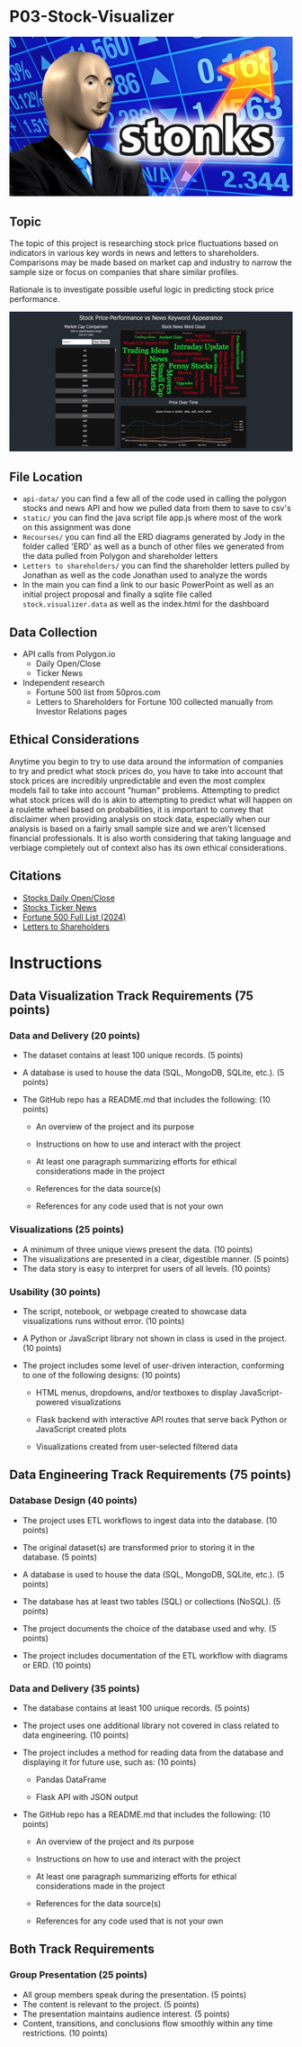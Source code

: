 # P03-Stock-Visualizer
![StonksMeme](Images/ReadmeStonksImg.jpg)

## Topic
The topic of this project is researching stock price fluctuations based on indicators in various key words in news and letters to shareholders.  Comparisons may be made based on market cap and industry to narrow the sample size or focus on companies that share similar profiles.

Rationale is to investigate possible useful logic in predicting stock price performance.

![SampleDashboard](Images/SampleDashboard.png)

## **File Location**
- `api-data/` you can find a few all of the code used in calling the polygon stocks and news API and how we pulled data from them to save to csv's
- `static/` you can find the java script file app.js where most of the work on this assignment was done
- `Recourses/` you can find all the ERD diagrams generated by Jody in the folder called 'ERD' as well as a bunch of other files we generated from the data pulled from Polygon and shareholder letters
- `Letters to shareholders/` you can find the shareholder letters pulled by Jonathan as well as the code Jonathan used to analyze the words
- In the main you can find a link to our basic PowerPoint as well as an initial project proposal and finally a sqlite file called `stock.visualizer.data` as well as the index.html for the dashboard 

## Data Collection
- API calls from Polygon.io
  - Daily Open/Close
  - Ticker News
- Independent research
  - Fortune 500 list from 50pros.com
  - Letters to Shareholders for Fortune 100 collected manually from Investor Relations pages

## Ethical Considerations
Anytime you begin to try to use data around the information of companies to try and predict what stock prices do, you have to take into account that stock prices are incredibly unpredictable and even the most complex models fail to take into account "human" problems. Attempting to predict what stock prices will do is akin to attempting to predict what will happen on a roulette wheel based on probabilities, it is important to convey that disclaimer when providing analysis on stock data, especially when our analysis is based on a fairly small sample size and we aren't licensed financial professionals. It is also worth considering that taking language and verbiage completely out of context also has its own ethical considerations.

## Citations
- [Stocks Daily Open/Close](https://polygon.io/docs/stocks/get_v1_open-close__stocksticker___date)
- [Stocks Ticker News](https://polygon.io/docs/stocks/get_v2_reference_news)
- [Fortune 500 Full List (2024)](50pros.com)
- [Letters to Shareholders](https://docs.google.com/spreadsheets/d/1Ys4PHpQTHDB8jlXUA0ntZ3Trb_8naOEOPVwB2qJkkV4/edit#gid=645464558)

# Instructions
## Data Visualization Track Requirements (75 points)
### Data and Delivery (20 points)
* The dataset contains at least 100 unique records. (5 points)

* A database is used to house the data (SQL, MongoDB, SQLite, etc.). (5 points)

* The GitHub repo has a README.md that includes the following: (10 points)

  * An overview of the project and its purpose

  * Instructions on how to use and interact with the project

  * At least one paragraph summarizing efforts for ethical considerations made in the project

  * References for the data source(s)

  * References for any code used that is not your own

### Visualizations (25 points)
* A minimum of three unique views present the data. (10 points)
* The visualizations are presented in a clear, digestible manner. (5 points)
* The data story is easy to interpret for users of all levels. (10 points)
### Usability (30 points)
* The script, notebook, or webpage created to showcase data visualizations runs without error. (10 points)

* A Python or JavaScript library not shown in class is used in the project. (10 points)

* The project includes some level of user-driven interaction, conforming to one of the following designs: (10 points)

  * HTML menus, dropdowns, and/or textboxes to display JavaScript-powered visualizations

  * Flask backend with interactive API routes that serve back Python or JavaScript created plots

  * Visualizations created from user-selected filtered data

## Data Engineering Track Requirements (75 points)
### Database Design (40 points)
* The project uses ETL workflows to ingest data into the database. (10 points)

* The original dataset(s) are transformed prior to storing it in the database. (5 points)

* A database is used to house the data (SQL, MongoDB, SQLite, etc.). (5 points)

* The database has at least two tables (SQL) or collections (NoSQL). (5 points)

* The project documents the choice of the database used and why. (5 points)

* The project includes documentation of the ETL workflow with diagrams or ERD. (10 points)

### Data and Delivery (35 points)
* The database contains at least 100 unique records. (5 points)

* The project uses one additional library not covered in class related to data engineering. (10 points)

* The project includes a method for reading data from the database and displaying it for future use, such as: (10 points)

  * Pandas DataFrame

  * Flask API with JSON output

* The GitHub repo has a README.md that includes the following: (10 points)

  * An overview of the project and its purpose

  * Instructions on how to use and interact with the project

  * At least one paragraph summarizing efforts for ethical considerations made in the project

  * References for the data source(s)

  * References for any code used that is not your own

## Both Track Requirements
### Group Presentation (25 points)
* All group members speak during the presentation. (5 points)
* The content is relevant to the project. (5 points)
* The presentation maintains audience interest. (5 points)
* Content, transitions, and conclusions flow smoothly within any time restrictions. (10 points)

